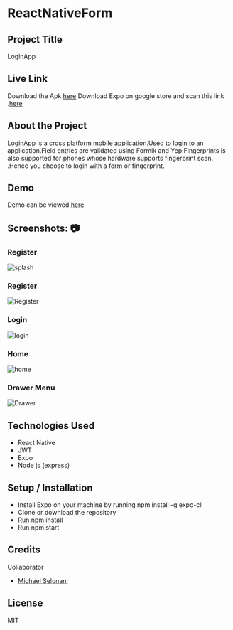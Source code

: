 # ReactNativeForm

## Project Title
LoginApp
## Live Link
Download the Apk  [here](https://expo.dev/artifacts/f43ccaaf-a9d8-41e4-a657-a8b074e65e8c)
Download Expo on google store and scan this link .[here](https://expo.dev/@nicksy/NewsApp)

## About the Project
LoginApp is a cross platform mobile application.Used to login to an application.Field entries are validated using Formik and Yep.Fingerprints is also supported for phones whose hardware supports fingerprint scan.
.Hence you choose to login with a form or fingerprint.

## Demo
Demo can be viewed.[here](https://res.cloudinary.com/kenya-power/video/upload/v1656065509/online-shop/Screenrecorder-2022-06-24-12-42-31-853_xwsqor.mp4)

## Screenshots: 📷
### Register
![splash](https://res.cloudinary.com/kenya-power/image/upload/v1656068240/online-shop/Screenshot_2022-06-24-13-51-17-293_host.exp.exponent_lrb5l9.jpg)
### Register
![Register](https://res.cloudinary.com/kenya-power/image/upload/v1656068245/online-shop/Screenshot_2022-06-24-13-51-31-129_host.exp.exponent_jiwdmo.jpg)
### Login
![login](https://res.cloudinary.com/kenya-power/image/upload/v1656068240/online-shop/Screenshot_2022-06-24-13-51-24-261_host.exp.exponent_jymqme.jpg)
### Home
![home](https://res.cloudinary.com/kenya-power/image/upload/v1656068240/online-shop/Screenshot_2022-06-24-13-52-11-718_host.exp.exponent_bkv5fh.jpg)
### Drawer Menu
![Drawer](https://res.cloudinary.com/kenya-power/image/upload/v1656068239/online-shop/Screenshot_2022-06-24-13-52-18-344_host.exp.exponent_f86uat.jpg)





## Technologies Used
* React Native
* JWT
* Expo
* Node js (express)

## Setup / Installation
* Install Expo on your machine by running npm install -g expo-cli
* Clone or download the repository
* Run npm install
* Run npm start
## Credits
Collaborator
*  [Michael Selunani](https://github.com/mse-lunani)
## License
MIT
